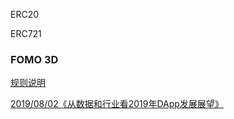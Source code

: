 ERC20



ERC721



### FOMO 3D

[规则说明](https://www.cnblogs.com/cenyuhai/p/9497093.html)





[2019/08/02《从数据和行业看2019年DApp发展展望》](https://www.odaily.com/post/5139584)

